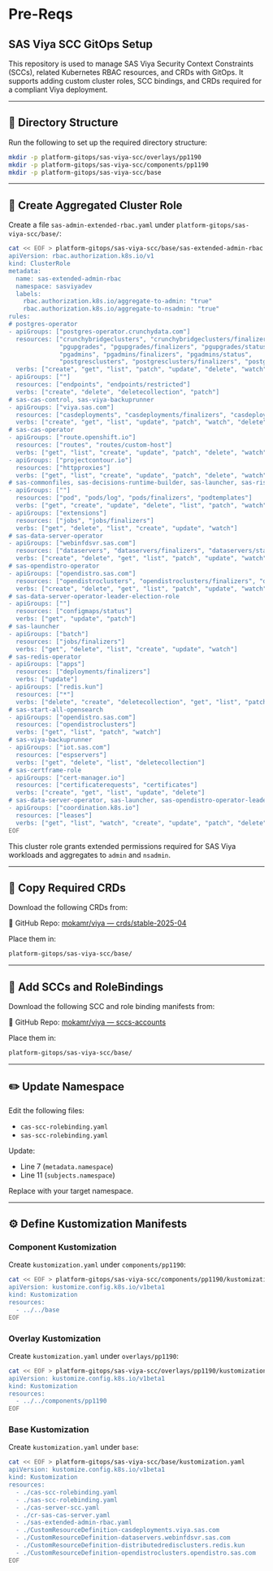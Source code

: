 # Pre-Reqs

## SAS Viya SCC GitOps Setup

This repository is used to manage SAS Viya Security Context Constraints (SCCs), related Kubernetes RBAC resources, and CRDs with GitOps. It supports adding custom cluster roles, SCC bindings, and CRDs required for a compliant Viya deployment.

---

## 📁 Directory Structure

Run the following to set up the required directory structure:

```bash
mkdir -p platform-gitops/sas-viya-scc/overlays/pp1190
mkdir -p platform-gitops/sas-viya-scc/components/pp1190
mkdir -p platform-gitops/sas-viya-scc/base
```

---

## 🔐 Create Aggregated Cluster Role

Create a file `sas-admin-extended-rbac.yaml` under `platform-gitops/sas-viya-scc/base/`:

```bash
cat << EOF > platform-gitops/sas-viya-scc/base/sas-extended-admin-rbac.yaml
apiVersion: rbac.authorization.k8s.io/v1
kind: ClusterRole
metadata:
  name: sas-extended-admin-rbac
  namespace: sasviyadev
  labels:
    rbac.authorization.k8s.io/aggregate-to-admin: "true"
    rbac.authorization.k8s.io/aggregate-to-nsadmin: "true"
rules:
# postgres-operator
- apiGroups: ["postgres-operator.crunchydata.com"]
  resources: ["crunchybridgeclusters", "crunchybridgeclusters/finalizers","crunchybridgeclusters/status",
              "pgupgrades", "pgupgrades/finalizers", "pgupgrades/status",
              "pgadmins", "pgadmins/finalizers", "pgadmins/status",
              "postgresclusters", "postgresclusters/finalizers", "postgresclusters/status"]
  verbs: ["create", "get", "list", "patch", "update", "delete", "watch"]
- apiGroups: [""]
  resources: ["endpoints", "endpoints/restricted"]
  verbs: ["create", "delete", "deletecollection", "patch"]
# sas-cas-control, sas-viya-backuprunner
- apiGroups: ["viya.sas.com"]
  resources: ["casdeployments", "casdeployments/finalizers", "casdeployments/status"]
  verbs: ["create", "get", "list", "update", "patch", "watch", "delete", "deletecollection"]
# sas-cas-operator
- apiGroups: ["route.openshift.io"]
  resources: ["routes", "routes/custom-host"]
  verbs: ["get", "list", "create", "update", "patch", "delete", "watch"]
- apiGroups: ["projectcontour.io"]
  resources: ["httpproxies"]
  verbs: ["get", "list", "create", "update", "patch", "delete", "watch"]
# sas-commonfiles, sas-decisions-runtime-builder, sas-launcher, sas-risk-cirrus-core, sas-workload-orchestrator
- apiGroups: [""]
  resources: ["pod", "pods/log", "pods/finalizers", "podtemplates"]
  verbs: ["get", "create", "update", "delete", "list", "patch", "watch"]
- apiGroups: ["extensions"]
  resources: ["jobs", "jobs/finalizers"]
  verbs: ["get", "delete", "list", "create", "update", "watch"]
# sas-data-server-operator
- apiGroups: ["webinfdsvr.sas.com"]
  resources: ["dataservers", "dataservers/finalizers", "dataservers/status"]
  verbs: ["create", "delete", "get", "list", "patch", "update", "watch"]
# sas-opendistro-operator
- apiGroups: ["opendistro.sas.com"]
  resources: ["opendistroclusters", "opendistroclusters/finalizers", "opendistroclusters/status"]
  verbs: ["create", "delete", "get", "list", "patch", "update", "watch"]
# sas-data-server-operator-leader-election-role
- apiGroups: [""]
  resources: ["configmaps/status"]
  verbs: ["get", "update", "patch"]
# sas-launcher
- apiGroups: ["batch"]
  resources: ["jobs/finalizers"]
  verbs: ["get", "delete", "list", "create", "update", "watch"]
# sas-redis-operator
- apiGroups: ["apps"]
  resources: ["deployments/finalizers"]
  verbs: ["update"]
- apiGroups: ["redis.kun"]
  resources: ["*"]
  verbs: ["delete", "create", "deletecollection", "get", "list", "patch", "update", "watch"]
# sas-start-all-opensearch
- apiGroups: ["opendistro.sas.com"]
  resources: ["opendistroclusters"]
  verbs: ["get", "list", "patch", "watch"]
# sas-viya-backuprunner
- apiGroups: ["iot.sas.com"]
  resources: ["espservers"]
  verbs: ["get", "delete", "list", "deletecollection"]
# sas-certframe-role
- apiGroups: ["cert-manager.io"]
  resources: ["certificaterequests", "certificates"]
  verbs: ["create", "get", "list", "update", "delete"]
# sas-data-server-operator, sas-launcher, sas-opendistro-operator-leader-election, sas-start-all, sas-stop-all, sas-workload-orchestrator
- apiGroups: ["coordination.k8s.io"]
  resources: ["leases"]
  verbs: ["get", "list", "watch", "create", "update", "patch", "delete"]
EOF
```

This cluster role grants extended permissions required for SAS Viya workloads and aggregates to `admin` and `nsadmin`.

---

## 📅 Copy Required CRDs

Download the following CRDs from:

📁 GitHub Repo: [mokamr/viya — crds/stable-2025-04](https://github.com/mokamr/viya/tree/main/crds/stable-2025-04)

Place them in:

```bash
platform-gitops/sas-viya-scc/base/
```

---

## 🔀 Add SCCs and RoleBindings

Download the following SCC and role binding manifests from:

📁 GitHub Repo: [mokamr/viya — sccs-accounts](https://github.com/mokamr/viya/tree/main/sccs-accounts)

Place them in:

```bash
platform-gitops/sas-viya-scc/base/
```

---

## ✏️ Update Namespace

Edit the following files:

- `cas-scc-rolebinding.yaml`
- `sas-scc-rolebinding.yaml`

Update:
- Line 7 (`metadata.namespace`)
- Line 11 (`subjects.namespace`)

Replace with your target namespace.

---

## ⚙️ Define Kustomization Manifests

### Component Kustomization

Create `kustomization.yaml` under `components/pp1190`:

```bash
cat << EOF > platform-gitops/sas-viya-scc/components/pp1190/kustomization.yaml
apiVersion: kustomize.config.k8s.io/v1beta1
kind: Kustomization
resources:
  - ../../base
EOF
```

### Overlay Kustomization

Create `kustomization.yaml` under `overlays/pp1190`:

```bash
cat << EOF > platform-gitops/sas-viya-scc/overlays/pp1190/kustomization.yaml
apiVersion: kustomize.config.k8s.io/v1beta1
kind: Kustomization
resources:
  - ../../components/pp1190
EOF
```

### Base Kustomization

Create `kustomization.yaml` under `base`:

```bash
cat << EOF > platform-gitops/sas-viya-scc/base/kustomization.yaml
apiVersion: kustomize.config.k8s.io/v1beta1
kind: Kustomization
resources:
  - ./cas-scc-rolebinding.yaml
  - ./sas-scc-rolebinding.yaml
  - ./cas-server-scc.yaml
  - ./cr-sas-cas-server.yaml
  - ./sas-extended-admin-rbac.yaml
  - ./CustomResourceDefinition-casdeployments.viya.sas.com
  - ./CustomResourceDefinition-dataservers.webinfdsvr.sas.com
  - ./CustomResourceDefinition-distributedredisclusters.redis.kun
  - ./CustomResourceDefinition-opendistroclusters.opendistro.sas.com
EOF
```



